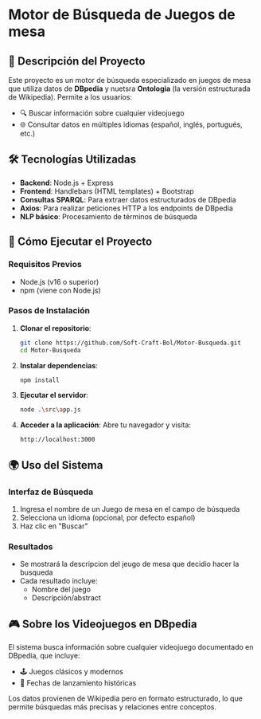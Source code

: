 # Motor de Búsqueda de Juegos de mesa

## 📌 Descripción del Proyecto

Este proyecto es un motor de búsqueda especializado en juegos de mesa que utiliza datos de **DBpedia** y  nuetsra **Ontologia** (la versión estructurada de Wikipedia). Permite a los usuarios:

- 🔍 Buscar información sobre cualquier videojuego
- 🌐 Consultar datos en múltiples idiomas (español, inglés, portugués, etc.)

## 🛠️ Tecnologías Utilizadas

- **Backend**: Node.js + Express
- **Frontend**: Handlebars (HTML templates) + Bootstrap
- **Consultas SPARQL**: Para extraer datos estructurados de DBpedia
- **Axios**: Para realizar peticiones HTTP a los endpoints de DBpedia
- **NLP básico**: Procesamiento de términos de búsqueda

## 🚀 Cómo Ejecutar el Proyecto

### Requisitos Previos
- Node.js (v16 o superior)
- npm (viene con Node.js)

### Pasos de Instalación

1. **Clonar el repositorio**:
   ```bash
   git clone https://github.com/Soft-Craft-Bol/Motor-Busqueda.git
   cd Motor-Busqueda
   ```

2. **Instalar dependencias**:
   ```bash
   npm install
   ```
4. **Ejecutar el servidor**:
   ```bash
   node .\src\app.js
   ```

5. **Acceder a la aplicación**:
   Abre tu navegador y visita:
   ```
   http://localhost:3000
   ```

## 🌍 Uso del Sistema

### Interfaz de Búsqueda
1. Ingresa el nombre de un Juego de mesa en el campo de búsqueda
2. Selecciona un idioma (opcional, por defecto español)
3. Haz clic en "Buscar"

### Resultados
- Se mostrará la descripcion del jeugo de mesa que decidio hacer la busqueda
- Cada resultado incluye:
  - Nombre del juego
  - Descripción/abstract

## 🎮 Sobre los Videojuegos en DBpedia

El sistema busca información sobre cualquier videojuego documentado en DBpedia, que incluye:

- 🕹️ Juegos clásicos y modernos
- 📅 Fechas de lanzamiento históricas

Los datos provienen de Wikipedia pero en formato estructurado, lo que permite búsquedas más precisas y relaciones entre conceptos.
